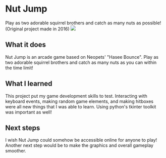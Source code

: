 # Nut Jump
Play as two adorable squirrel brothers and catch as many nuts as possible!
(Original project made in 2016)
<img src="https://i.imgur.com/undefined.png">

## What it does
Nut Jump is an arcade game based on Neopets' "Hasee Bounce". Play as two adorable squirrel brothers and catch as many nuts as you can within the time limit!

## What I learned
This project put my game development skills to test. Interacting with keyboard events, making random game elements, and making hitboxes were all new things that I was able to learn. Using python's tkinter toolkit was important as well!

## Next steps
I wish Nut Jump could somehow be accessible online for anyone to play! Another next step would be to make the graphics and overall gameplay smoother.
